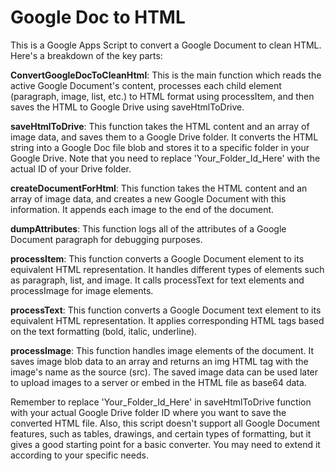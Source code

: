 # Google Doc to HTML

This is a Google Apps Script to convert a Google Document to clean HTML. Here's a breakdown of the key parts:

**ConvertGoogleDocToCleanHtml**: This is the main function which reads the active Google Document's content, processes each child element (paragraph, image, list, etc.) to HTML format using processItem, and then saves the HTML to Google Drive using saveHtmlToDrive.

**saveHtmlToDrive**: This function takes the HTML content and an array of image data, and saves them to a Google Drive folder. It converts the HTML string into a Google Doc file blob and stores it to a specific folder in your Google Drive. Note that you need to replace 'Your_Folder_Id_Here' with the actual ID of your Drive folder.

**createDocumentForHtml**: This function takes the HTML content and an array of image data, and creates a new Google Document with this information. It appends each image to the end of the document.

**dumpAttributes**: This function logs all of the attributes of a Google Document paragraph for debugging purposes.

**processItem**: This function converts a Google Document element to its equivalent HTML representation. It handles different types of elements such as paragraph, list, and image. It calls processText for text elements and processImage for image elements.

**processText**: This function converts a Google Document text element to its equivalent HTML representation. It applies corresponding HTML tags based on the text formatting (bold, italic, underline).

**processImage**: This function handles image elements of the document. It saves image blob data to an array and returns an img HTML tag with the image's name as the source (src). The saved image data can be used later to upload images to a server or embed in the HTML file as base64 data.

Remember to replace 'Your_Folder_Id_Here' in saveHtmlToDrive function with your actual Google Drive folder ID where you want to save the converted HTML file. Also, this script doesn't support all Google Document features, such as tables, drawings, and certain types of formatting, but it gives a good starting point for a basic converter. You may need to extend it according to your specific needs.
